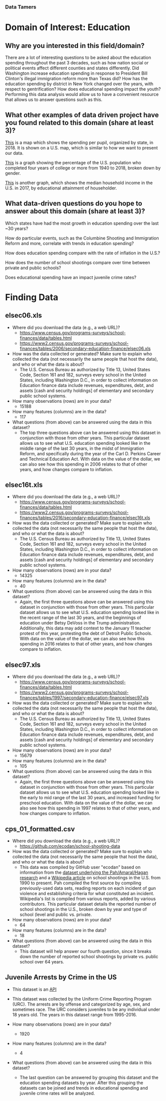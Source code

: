 ### Data Tamers
# **Domain of Interest: Education**
## Why are you interested in this field/domain?
There are a lot of interesting questions to be asked about the education spending
throughout the past 3 decades, such as how nation social or political events
affect different counties and states differently. Did Washington increase
education spending in response to President Bill Clinton's illegal immigration
reform more than Texas did? How has the education spending by district in New
York changed over the years, with respect to gentrification? How does educational spending impact the youth? Performing this
data analysis would allow us to have a convenient resource that allows us to
answer questions such as this.

## What other examples of data driven project have you found related to this domain (share at least 3)?

[This](https://www.edweek.org/ew/collections/quality-counts-2018-state-finance/map-per-pupil-spending-state-by-state.html) is a map which shows the spending per pupil, organized by state, in 2018. It
is shown on a U.S. map, which is similar to how we want to present our data.

[This](https://www.statista.com/statistics/184272/educational-attainment-of-college-diploma-or-higher-by-gender/) is a graph showing the percentage of the U.S. population who completed four years of college or more from 1940 to 2018, broken down by gender.

[This](https://www.statista.com/statistics/233301/median-household-income-in-the-united-states-by-education/) is another graph, which shows the median household income in the U.S. in 2017, by educational attainment of householder.


## What data-driven questions do you hope to answer about this domain (share at least 3)?
Which states have had the most growth in education spending over the last ~30 years?

How do particular events, such as the Columbine Shooting and Immigration Reform and more, correlate with trends in education spending?

How does education spending compare with the rate of inflation in the U.S.?

How does the number of school shootings compare over time between private and public schools?

Does educational spending have an impact juvenile crime rates?

# **Finding Data**
## elsec06.xls
- Where did you download the data (e.g., a web URL)?
  - https://www.census.gov/programs-surveys/school-finances/data/tables.html
  - https://www2.census.gov/programs-surveys/school-finances/tables/2006/secondary-education-finance/elsec06.xls
- How was the data collected or generated? Make sure to explain who collected the data (not necessarily the same people that host the data), and who or what the data is about?
  - The U.S. Census Bureau as authorized by Title 13, United States Code, Section 161 and 182,
  surveys every school in the United States, including Washington D.C., in order to collect
  information on Education finance data include revenues, expenditures, debt, and assets [cash and security holdings] of elementary and secondary public school systems.
- How many observations (rows) are in your data?
  - 15188
- How many features (columns) are in the data?
  - 117
- What questions (from above) can be answered using the data in this dataset?
  - The top three questions above can be answered using this dataset in conjunction with those from other years. This particular dataset allows us to see what U.S. education spending looked like in the middle range of the last 30 years, in the midst of Immigration Reform, and specifically during the year of the Carl D. Perkins Career and Technical Education Act. With data on the value of the dollar, we can also see how this spending in 2006 relates to that of other years, and how changes compare to inflation.

## elsec16t.xls
- Where did you download the data (e.g., a web URL)?
  - https://www.census.gov/programs-surveys/school-finances/data/tables.html
  - https://www2.census.gov/programs-surveys/school-finances/tables/2016/secondary-education-finance/elsec16t.xls
- How was the data collected or generated? Make sure to explain who collected the data (not necessarily the same people that host the data), and who or what the data is about?
  - The U.S. Census Bureau as authorized by Title 13, United States Code, Section 161 and 182,
  surveys every school in the United States, including Washington D.C., in order to collect
  information on Education finance data include revenues, expenditures, debt, and assets [cash and security holdings] of elementary and secondary public school systems.
- How many observations (rows) are in your data?
  - 14325
- How many features (columns) are in the data?
  - 40
- What questions (from above) can be answered using the data in this dataset?
  - Again, the first three questions above can be answered using this dataset in conjunction with those from other years. This particular dataset allows us to see what U.S. education spending looked like in the recent range of the last 30 years, and the beginnings of education under Betsy DeVoss in the Trump administration. Additionally, this data may add context to the January 11 teacher protest of this year, protesting the debt of Detroit Public Schools. With data on the value of the dollar, we can also see how this spending in 2016 relates to that of other years, and how changes compare to inflation.

## elsec97.xls
- Where did you download the data (e.g., a web URL)?
  - https://www.census.gov/programs-surveys/school-finances/data/tables.html
  - https://www2.census.gov/programs-surveys/school-finances/tables/1997/secondary-education-finance/elsec97.xls
- How was the data collected or generated? Make sure to explain who collected the data (not necessarily the same people that host the data), and who or what the data is about?
  - The U.S. Census Bureau as authorized by Title 13, United States Code, Section 161 and 182,
  surveys every school in the United States, including Washington D.C., in order to collect
  information on Education finance data include revenues, expenditures, debt, and assets [cash and security holdings] of elementary and secondary public school systems.
- How many observations (rows) are in your data?
  - 15679
- How many features (columns) are in the data?
  - 105
- What questions (from above) can be answered using the data in this dataset?
  - Again, the first three questions above can be answered using this dataset in conjunction with those from other years. This particular dataset allows us to see what U.S. education spending looked like in the early to mid range of the last 30 years, and increased funding for preschool education. With data on the value of the dollar, we can also see how this spending in 1997 relates to that of other years, and how changes compare to inflation.

## cps_01_formatted.csv
- Where did you download the data (e.g., a web URL)?
  - https://github.com/ecodan/school-shooting-data
- How was the data collected or generated? Make sure to explain who collected the data (not necessarily the same people that host the data), and who or what the data is about?
  - This data was compiled by GitHub user "ecodan" based on information from the [dataset underlying the Pah/Amaral/Hagan research](https://news.northwestern.edu/stories/2017/01/shootings-us-schools-link-unemployment) and a [Wikipedia article](https://en.wikipedia.org/wiki/School_shootings_in_the_United_States) on school shootings in the U.S. from 1990 to present. Pah compiled the first source by compiling previously-used data sets, reading reports on each incident of gun violence and establishing criteria for what constituted an incident. Wikipedia's list is compiled from various reports, added by various contributors. This particular dataset details the reported number of school shootings in the U.S., broken down by year and type of school (level and public vs. private.
- How many observations (rows) are in your data?
  - 64
- How many features (columns) are in the data?
  - 18
- What questions (from above) can be answered using the data in this dataset?
  - This dataset will help answer our fourth question, since it breaks down the number of reported school shootings by private vs. public school over 64 years.

## Juvenile Arrests by Crime in the US

  - This dataset is an [API](https://public.opendatasoft.com/explore/dataset/juvenile-arrests-by-crime-in-the-us/table/?dataChart=eyJxdWVyaWVzIjpbeyJjaGFydHMiOlt7InR5cGUiOiJjb2x1bW4iLCJmdW5jIjoiQVZHIiwieUF4aXMiOiJjb3VudCIsInNjaWVudGlmaWNEaXNwbGF5Ijp0cnVlLCJjb2xvciI6IiMyQzNGNTYifV0sInhBeGlzIjoieWVhciIsIm1heHBvaW50cyI6NTAsInNvcnQiOiIiLCJjb25maWciOnsiZGF0YXNldCI6Imp1dmVuaWxlLWFycmVzdHMtYnktY3JpbWUtaW4tdGhlLXVzIiwib3B0aW9ucyI6e319fV0sInRpbWVzY2FsZSI6IiIsImRpc3BsYXlMZWdlbmQiOnRydWUsImFsaWduTW9udGgiOnRydWV9)

  - This dataset was collected by the Uniform Crime Reporting Program (URC). The arrests are by offense and categorized by age, sex, and sometimes race. The URC considers juveniles to be any individual under 18 years old. The years in this dataset range from 1995-2016.
  - How many observations (rows) are in your data?
    - 1920
  - How many features (columns) are in the data?
    - 4
  - What questions (from above) can be answered using the data in this dataset?
    - The last question can be answered by grouping this dataset and the education spending datasets by year. After this grouping the datasets can be joined and trends in educational spending and juvenile crime rates will be analyzed.    
